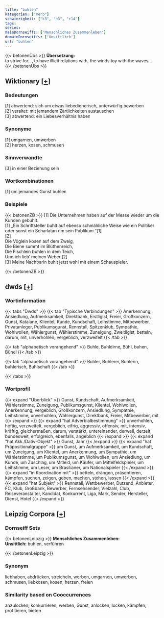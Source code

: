 ```yaml
---
title: "buhlen"
kategorien: ["Verb"]
schwierigkeit: ["k3", "h3", "r14"]
tags:
series:
mainDornseiffs: ['Menschliches Zusammenleben']
domainDornseiffs: ['Unsittlich']
url: "buhlen"
---
```


{{< betonenÜbs >}}
**Übersetzung:**  
to strive for..., to have illicit relations with, the winds toy with the waves...  
{{< /betonenÜbs >}}

## Wiktionary [[+](https://de.wiktionary.org/wiki/buhlen)]

### Bedeutungen
[1] abwertend: sich um etwas liebedienerisch, unterwürfig bewerben  
[2] veraltet: mit jemandem Zärtlichkeiten austauschen  
[3] abwertend: ein Liebesverhältnis haben  

### Synonyme
[1] umgarnen, umwerben  
[2] herzen, kosen, schmusen  

### Sinnverwandte
[3] in einer Beziehung sein  

### Wortkombinationen
[1] um jemandes Gunst buhlen  

### Beispiele
{{< betonenZB >}}
[1] Die Unternehmen haben auf der Messe wieder um die Kunden gebuhlt.  
[1] „Ein Schriftsteller buhlt auf ebenso schmähliche Weise wie ein Politiker oder sonst ein Scharlatan um sein Publikum.“[1]  
[2]  
Die Vöglein kosen auf dem Zweig,  
Die Biene summt im Blüthenreich,  
Die Fischlein buhlen in dem Teich,  
Und ich lieb’ meinen Weber.[2]  
[3] Meine Nachbarin buhlt jetzt wohl mit einem Schauspieler.  

{{< /betonenZB >}}


## dwds [[+](https://www.dwds.de/wb/buhlen)]

### Wortinformation
{{< tabs "Dwds" >}}
{{< tab "Typische Verbindungen" >}}
Anerkennung, Ansiedlung, Aufmerksamkeit, Direktbank, Erstligist, Freier, Großkonzern, Gunst, Katalane, Klientel, Kunde, Kundschaft, Leihstimme, Mitbewerber, Privatanleger, Publikumsgunst, Rennstall, Spitzenklub, Sympathie, Wohlwollen, Wählergunst, Wählerstimme, Zuneigung, Zweitligist, betteln, darum, mit, unverhohlen, vergeblich, verzweifelt
{{< /tab >}}

{{< tab "alphabetisch vorangehend" >}}
Buhle, Buhldirne, Bühl, buhen, Bühel
{{< /tab >}}

{{< tab "alphabetisch vorangehend" >}}
Buhler, Buhlerei, Buhlerin, buhlerisch, Buhlschaft
{{< /tab >}}

{{< /tabs >}}

### Wortprofil
{{< expand "Überblick" >}} Gunst, Kundschaft, Aufmerksamkeit, Wählerstimme, Zuneigung, Publikumsgunst, Klientel, Wohlwollen, Anerkennung, vergeblich, Großkonzern, Ansiedlung, Sympathie, Leihstimme, unverhohlen, Wählergunst, Direktbank, Freier, Mitbewerber, mit {{< /expand >}}
{{< expand "hat Adverbialbestimmung" >}} unverhohlen, heftig, verzweifelt, vergeblich, eifrig, aggressiv, offensiv, mit, intensiv, kräftig, gleichermaßen, darum, verstärkt, untereinander, derweil, derzeit, bundesweit, erfolgreich, ebenfalls, angeblich {{< /expand >}}
{{< expand "hat Akk./Dativ-Objekt" >}} Gunst, Jahr {{< /expand >}}
{{< expand "hat Präpositionalgruppe" >}} um Gunst, um Aufmerksamkeit, um Kundschaft, um Zuneigung, um Klientel, um Anerkennung, um Sympathie, um Wählerstimme, um Publikumsgunst, um Wohlwollen, um Ansiedlung, um Kunde, um Zuschlag, um Mitleid, um Käufer, um Mittelfeldspieler, um Leihstimme, um Leser, um Brasilianer, um Nationalspieler {{< /expand >}}
{{< expand "in Koordination mit" >}} betteln, drängen, präsentieren, kämpfen, suchen, zeigen, geben, machen, stehen, lassen {{< /expand >}}
{{< expand "hat Subjekt" >}} Rennstall, Wettbewerber, Dutzend, Anbieter, FC, Klub, Großbank, Bewerber, Fernsehsender, Vielzahl, Club, Reiseveranstalter, Kandidat, Konkurrent, Liga, Mark, Sender, Hersteller, Dienst, Hotel {{< /expand >}}

## Leipzig Corpora [[+](https://corpora.uni-leipzig.de/en/res?word=buhlen&corpusId=deu_newscrawl-public_2018)]

### Dornseiff Sets
{{< betonenLeipzig >}}
**Menschliches Zusammenleben:**  
**Unsittlich:** buhlen, verführen  

{{< /betonenLeipzig >}}

### Synonym
liebhaben, abdrücken, streicheln, werben, umgarnen, umwerben, schmusen, liebkosen, kosen, herzen, freien


### Similarity based on Cooccurrences
anzulocken, konkurrieren, werben, Gunst, anlocken, locken, kämpfen, profitieren, bieten

